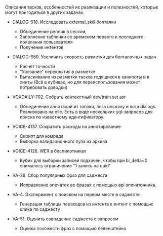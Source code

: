 Описания тасков, особенностей их реализации и полезностей, которые могут пригодиться в других задачах.

* DIALOG-918. Исследовать external_skill болталки
  * Объединение реплик в сессии,
  * Заполнение таблички со временем первого и последнего появления пользователя
  * Получение интентов

* DIALOG-950. Увеличить скорость разметки для болталочных задач
  * Расчёт точности
  * "Урезание" перекрытия в разметке
  * Вытаскивание из разметки тасков годящихся в ханипоты и в хинты
  (Всё в кубиках, но для переиспользования может потребовать доводки)

* VOXDAILY-702. Собрать контекстный dev/train set asr
  * Объединение аннотаций из толоки, лога uniproxy и лога dialogs.
    Реализовано на nile. Есть в виде нескольких yql-запросов для поиска по известному идентификатору.

* VOICE-4137. Сократить расходы на аннотирование
  * Скрипт для комрада
  * Выборка валидационного пула из архива

* VOICE-4126. WER в беспилотниках
  * Кубик для выборки записей подхачен, чтобы при bl_delta=0 снималось ограничение "1 запись на uuid"

* VA-38. Сбор популярных фраз для саджеста
  * Исправление опечаток во фразах с помощью api опечаточника.

* VA-4. Эксперимент с поиском на первом месте в саджесте
  * Генерация таблицы переходов из интента в интент с помощью клика по саджесту

* VA-51. Оценить совпадение саджеста с запросом
  * Оценка похожести фраз с помощью левенштейна
